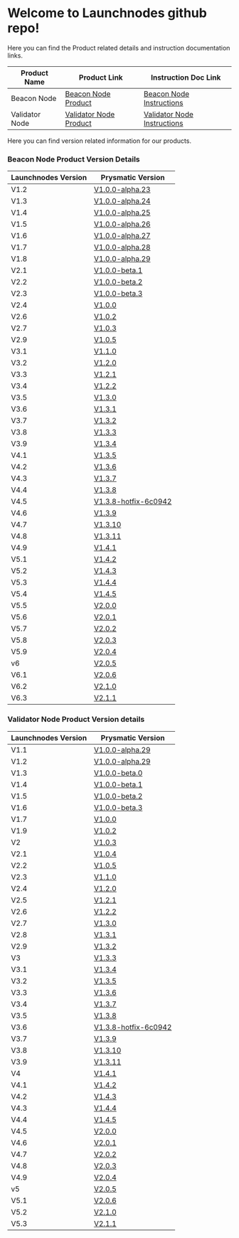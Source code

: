 # Welcome to Launchnodes github repo!
Here you can find the Product related details and instruction documentation links.

| Product Name  | Product Link      | Instruction Doc Link          |
| ------------- | -------------     |   -----------------------     |
| Beacon Node   | [Beacon Node Product](https://aws.amazon.com/marketplace/pp/B08GKY4BST)     | [Beacon Node Instructions](https://docs.google.com/document/d/1ug-UruaXsghWy_0qvcUWOnJT9ltFho8rQxrIo7vv3Tk/edit?usp=sharing)|
| Validator Node  | [Validator Node Product](https://aws.amazon.com/marketplace/pp/B08LDRGQ8C)  | [Validator Node Instructions](https://docs.google.com/document/d/108jGhP3rv3-iOSj5VhpCVYIg2wqPXdtLnFEp0QBElTg/edit?usp=sharing) |

Here you can find version related information for our products.

### Beacon Node Product Version Details

| Launchnodes Version  | Prysmatic Version |
| ---------------------| ----------------- |
| V1.2                 | [V1.0.0-alpha.23](https://github.com/prysmaticlabs/prysm/releases/tag/v1.0.0-alpha.23)      |
| V1.3                 | [V1.0.0-alpha.24](https://github.com/prysmaticlabs/prysm/releases/tag/v1.0.0-alpha.24)      |
| V1.4                 | [V1.0.0-alpha.25](https://github.com/prysmaticlabs/prysm/releases/tag/v1.0.0-alpha.25)      |
| V1.5                 | [V1.0.0-alpha.26](https://github.com/prysmaticlabs/prysm/releases/tag/v1.0.0-alpha.26)      |
| V1.6                 | [V1.0.0-alpha.27](https://github.com/prysmaticlabs/prysm/releases/tag/v1.0.0-alpha.27)      |
| V1.7                 | [V1.0.0-alpha.28](https://github.com/prysmaticlabs/prysm/releases/tag/v1.0.0-alpha.28)      |
| V1.8                 | [V1.0.0-alpha.29](https://github.com/prysmaticlabs/prysm/releases/tag/v1.0.0-alpha.29)      |
| V2.1                 | [V1.0.0-beta.1](https://github.com/prysmaticlabs/prysm/releases/tag/v1.0.0-beta.1)          |
| V2.2                 | [V1.0.0-beta.2](https://github.com/prysmaticlabs/prysm/releases/tag/v1.0.0-beta.2)          |
| V2.3                 | [V1.0.0-beta.3](https://github.com/prysmaticlabs/prysm/releases/tag/v1.0.0-beta.3)          |
| V2.4                 | [V1.0.0](https://github.com/prysmaticlabs/prysm/releases/tag/v1.0.0)                        |
| V2.6                 | [V1.0.2](https://github.com/prysmaticlabs/prysm/releases/tag/v1.0.2)                        |
| V2.7                 | [V1.0.3](https://github.com/prysmaticlabs/prysm/releases/tag/v1.0.3)                        |
| V2.9                 | [V1.0.5](https://github.com/prysmaticlabs/prysm/releases/tag/v1.0.5)                        |
| V3.1                 | [V1.1.0](https://github.com/prysmaticlabs/prysm/releases/tag/v1.1.0)                        |
| V3.2                | [V1.2.0](https://github.com/prysmaticlabs/prysm/releases/tag/v1.2.0)                        |
| V3.3                 | [V1.2.1](https://github.com/prysmaticlabs/prysm/releases/tag/v1.2.1)                        |
| V3.4                 | [V1.2.2](https://github.com/prysmaticlabs/prysm/releases/tag/v1.2.2)                        |
| V3.5                 | [V1.3.0](https://github.com/prysmaticlabs/prysm/releases/tag/v1.3.0)                        |
| V3.6                 | [V1.3.1](https://github.com/prysmaticlabs/prysm/releases/tag/v1.3.1)                        |
| V3.7                 | [V1.3.2](https://github.com/prysmaticlabs/prysm/releases/tag/v1.3.2)                        |
| V3.8               | [V1.3.3](https://github.com/prysmaticlabs/prysm/releases/tag/v1.3.3)                        |
| V3.9                 | [V1.3.4](https://github.com/prysmaticlabs/prysm/releases/tag/v1.3.4)                        |
| V4.1                 | [V1.3.5](https://github.com/prysmaticlabs/prysm/releases/tag/v1.3.5)                        |
| V4.2                 | [V1.3.6](https://github.com/prysmaticlabs/prysm/releases/tag/v1.3.6)                        |
| V4.3                 | [V1.3.7](https://github.com/prysmaticlabs/prysm/releases/tag/v1.3.7)                        |
| V4.4                 | [V1.3.8](https://github.com/prysmaticlabs/prysm/releases/tag/v1.3.8)                        |
| V4.5                 | [V1.3.8-hotfix-6c0942](https://github.com/prysmaticlabs/prysm/releases/tag/v1.0.5)                        |
| V4.6                 | [V1.3.9](https://github.com/prysmaticlabs/prysm/releases/tag/v1.3.9)                        |
| V4.7                 | [V1.3.10](https://github.com/prysmaticlabs/prysm/releases/tag/v1.3.10)                        |
| V4.8                 | [V1.3.11](https://github.com/prysmaticlabs/prysm/releases/tag/v1.3.11)                        |
| V4.9                 | [V1.4.1](https://github.com/prysmaticlabs/prysm/releases/tag/v1.4.1)                        |
| V5.1                 | [V1.4.2](https://github.com/prysmaticlabs/prysm/releases/tag/v1.4.2)                        |
| V5.2                 | [V1.4.3](https://github.com/prysmaticlabs/prysm/releases/tag/v1.4.3)                        |
| V5.3                 | [V1.4.4](https://github.com/prysmaticlabs/prysm/releases/tag/v1.4.4)                        |
| V5.4                 | [V1.4.5](https://github.com/prysmaticlabs/prysm/releases/tag/v1.4.5)                        |
| V5.5                 | [V2.0.0](https://github.com/prysmaticlabs/prysm/releases/tag/v2.0.0)                        |
| V5.6                 | [V2.0.1](https://github.com/prysmaticlabs/prysm/releases/tag/v2.0.1)                        |
| V5.7                 | [V2.0.2](https://github.com/prysmaticlabs/prysm/releases/tag/v2.0.2)                        |
| V5.8                | [V2.0.3](https://github.com/prysmaticlabs/prysm/releases/tag/v2.0.3)                        |
| V5.9                 | [V2.0.4](https://github.com/prysmaticlabs/prysm/releases/tag/v2.0.4)                        |
| v6                 | [V2.0.5](https://github.com/prysmaticlabs/prysm/releases/tag/v2.0.5)                        |
| V6.1                 | [V2.0.6](https://github.com/prysmaticlabs/prysm/releases/tag/v2.0.6)                        |
| V6.2                 | [V2.1.0](https://github.com/prysmaticlabs/prysm/releases/tag/v2.1.0)                        |
| V6.3                | [V2.1.1](https://github.com/prysmaticlabs/prysm/releases/tag/v2.1.1)                        |

### Validator Node Product Version details

| Launchnodes Version  | Prysmatic Version |
| ---------------------| ----------------- |
| V1.1                 | [V1.0.0-alpha.29](https://github.com/prysmaticlabs/prysm/releases/tag/v1.0.0-alpha.29)      |
| V1.2                 | [V1.0.0-alpha.29](https://github.com/prysmaticlabs/prysm/releases/tag/v1.0.0-alpha.29)      |
| V1.3                 | [V1.0.0-beta.0](https://github.com/prysmaticlabs/prysm/releases/tag/v1.0.0-beta.0)          |
| V1.4                 | [V1.0.0-beta.1](https://github.com/prysmaticlabs/prysm/releases/tag/v1.0.0-beta.1)          |
| V1.5                 | [V1.0.0-beta.2](https://github.com/prysmaticlabs/prysm/releases/tag/v1.0.0-beta.2)          |
| V1.6                 | [V1.0.0-beta.3](https://github.com/prysmaticlabs/prysm/releases/tag/v1.0.0-beta.3)          |
| V1.7                 | [V1.0.0](https://github.com/prysmaticlabs/prysm/releases/tag/v1.0.0)                        |
| V1.9                 | [V1.0.2](https://github.com/prysmaticlabs/prysm/releases/tag/v1.0.2)                        |
| V2                   | [V1.0.3](https://github.com/prysmaticlabs/prysm/releases/tag/v1.0.3)                        |
| V2.1                 | [V1.0.4](https://github.com/prysmaticlabs/prysm/releases/tag/v1.0.4)                        |
| V2.2                 | [V1.0.5](https://github.com/prysmaticlabs/prysm/releases/tag/v1.0.5)                        |
| V2.3                 | [V1.1.0](https://github.com/prysmaticlabs/prysm/releases/tag/v1.1.0)                        |
| V2.4                 | [V1.2.0](https://github.com/prysmaticlabs/prysm/releases/tag/v1.2.0)                        |
| V2.5                 | [V1.2.1](https://github.com/prysmaticlabs/prysm/releases/tag/v1.2.1)                        |
| V2.6                 | [V1.2.2](https://github.com/prysmaticlabs/prysm/releases/tag/v1.2.2)                        |
| V2.7                 | [V1.3.0](https://github.com/prysmaticlabs/prysm/releases/tag/v1.3.0)                        |
| V2.8                 | [V1.3.1](https://github.com/prysmaticlabs/prysm/releases/tag/v1.3.1)                        |
| V2.9                 | [V1.3.2](https://github.com/prysmaticlabs/prysm/releases/tag/v1.3.2)                        |
| V3                 | [V1.3.3](https://github.com/prysmaticlabs/prysm/releases/tag/v1.3.3)                        |
| V3.1                 | [V1.3.4](https://github.com/prysmaticlabs/prysm/releases/tag/v1.3.4)                        |
| V3.2                 | [V1.3.5](https://github.com/prysmaticlabs/prysm/releases/tag/v1.3.5)                        |
| V3.3                 | [V1.3.6](https://github.com/prysmaticlabs/prysm/releases/tag/v1.3.6)                        |
| V3.4                 | [V1.3.7](https://github.com/prysmaticlabs/prysm/releases/tag/v1.3.7)                        |
| V3.5                 | [V1.3.8](https://github.com/prysmaticlabs/prysm/releases/tag/v1.3.8)                        |
| V3.6                 | [V1.3.8-hotfix-6c0942](https://github.com/prysmaticlabs/prysm/releases/tag/v1.0.5)                        |
| V3.7                 | [V1.3.9](https://github.com/prysmaticlabs/prysm/releases/tag/v1.3.9)                        |
| V3.8                 | [V1.3.10](https://github.com/prysmaticlabs/prysm/releases/tag/v1.3.10)                        |
| V3.9                 | [V1.3.11](https://github.com/prysmaticlabs/prysm/releases/tag/v1.3.11)                        |
| V4                 | [V1.4.1](https://github.com/prysmaticlabs/prysm/releases/tag/v1.4.1)                        |
| V4.1                 | [V1.4.2](https://github.com/prysmaticlabs/prysm/releases/tag/v1.4.2)                        |
| V4.2                 | [V1.4.3](https://github.com/prysmaticlabs/prysm/releases/tag/v1.4.3)                        |
| V4.3                 | [V1.4.4](https://github.com/prysmaticlabs/prysm/releases/tag/v1.4.4)                        |
| V4.4                 | [V1.4.5](https://github.com/prysmaticlabs/prysm/releases/tag/v1.4.5)                        |
| V4.5                 | [V2.0.0](https://github.com/prysmaticlabs/prysm/releases/tag/v2.0.0)                        |
| V4.6                 | [V2.0.1](https://github.com/prysmaticlabs/prysm/releases/tag/v2.0.1)                        |
| V4.7                 | [V2.0.2](https://github.com/prysmaticlabs/prysm/releases/tag/v2.0.2)                        |
| V4.8                | [V2.0.3](https://github.com/prysmaticlabs/prysm/releases/tag/v2.0.3)                        |
| V4.9                 | [V2.0.4](https://github.com/prysmaticlabs/prysm/releases/tag/v2.0.4)                        |
| v5                 | [V2.0.5](https://github.com/prysmaticlabs/prysm/releases/tag/v2.0.5)                        |
| V5.1                 | [V2.0.6](https://github.com/prysmaticlabs/prysm/releases/tag/v2.0.6)                        |
| V5.2                 | [V2.1.0](https://github.com/prysmaticlabs/prysm/releases/tag/v2.1.0)                        |
| V5.3                | [V2.1.1](https://github.com/prysmaticlabs/prysm/releases/tag/v2.1.1)                        |
